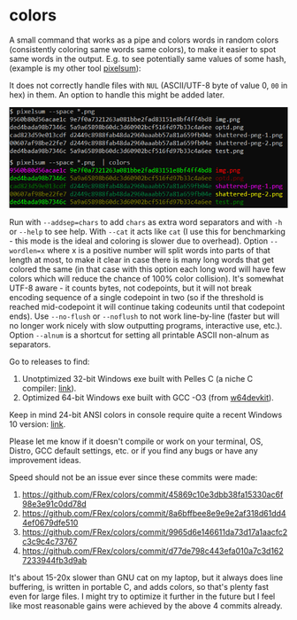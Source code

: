 # colors

A small command that works as a pipe and colors words in random colors
(consistently coloring same words same colors), to make it easier to spot
same words in the output. E.g. to see potentially same values of some hash,
(example is my other tool [pixelsum](https://github.com/FRex/pixelsum)):

It does not correctly handle files with `NUL` (ASCII/UTF-8 byte of
value 0, `00` in hex) in them. An option to handle this might be added later.

![screenshot](screenshot.png)

Run with `--addsep=chars` to add `chars` as extra word separators and with
`-h` or `--help` to see help. With `--cat` it acts like `cat` (I use this for
benchmarking - this mode is the ideal and coloring is slower due to overhead).
Option `--wordlen=x` where x is a positive number will split words into parts
of that length at most, to make it clear in case there is many long words that
get colored the same (in that case with this option each long word will have
few colors which will reduce the chance of 100% color collision). It's somewhat
UTF-8 aware - it counts bytes, not codepoints, but it will not break encoding
sequence of a single codepoint in two (so if the threshold is reached
mid-codepoint it will continue taking codeunits until that codepoint ends).
Use `--no-flush` or `--noflush` to not work line-by-line (faster but will no
longer work nicely with slow outputting programs, interactive use, etc.).
Option `--alnum` is a shortcut for setting all printable ASCII non-alnum as separators.

Go to releases to find:
1. Unotptimized 32-bit Windows exe built with Pelles C (a niche C
compiler: [link](http://www.smorgasbordet.com/pellesc/download.htm)).
2. Optimized 64-bit Windows exe built with GCC -O3 (from
[w64devkit](https://nullprogram.com/blog/2020/09/25/)).

Keep in mind 24-bit ANSI colors in console require quite a recent Windows 10 version:
[link](https://devblogs.microsoft.com/commandline/24-bit-color-in-the-windows-console/).

Please let me know if it doesn't compile or work on your terminal, OS, Distro,
GCC default settings, etc. or if you find any bugs or have any improvement ideas.

Speed should not be an issue ever since these commits were made:
1. https://github.com/FRex/colors/commit/45869c10e3dbb38fa15330ac6f98e3e91c0dd78d
2. https://github.com/FRex/colors/commit/8a6bffbee8e9e9e2af318d61dd44ef0679dfe510
3. https://github.com/FRex/colors/commit/9965d6e146611da73d17a1aacfc2c3c9c4c73767
4. https://github.com/FRex/colors/commit/d77de798c443efa010a7c3d1627233944fb3d9ab

It's about 15-20x slower than GNU cat on my laptop, but it always does line
buffering, is written in portable C, and adds colors, so that's plenty fast
even for large files. I might try to optimize it further in the future but I
feel like most reasonable gains were achieved by the above 4 commits already.
